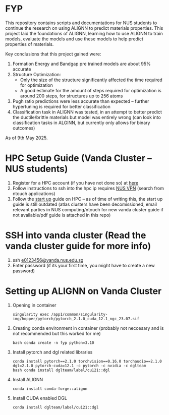 # FYP
This repository contains scripts and documentations for NUS students to continue the research on using ALIGNN to predict materials properties.
This project laid the foundations of ALIGNN, learning how to use ALIGNN to train models, evaluate the models and use these models to help predict properties of materials.

Key conclusions that this project gained were:
1. Formation Energy and Bandgap pre trained models are about 95% accurate
2. Structure Optimization:
   - Only the size of the structure significantly affected the time required for optimization
   - A good estimate for the amount of steps required for optimization is around 200 steps, for structures up to 256 atoms
3. Pugh ratio predictions were less accurate than expected – further hypertuning is required for better classification
4. Classification task in ALIGNN was tested, in an attempt to better predict the ductile/brittle materials but model was entirely wrong (can look into classification tasks in ALGINN, but currently only allows for binary outcomes)

As of 9th May 2025.

# HPC Setup Guide (Vanda Cluster – NUS students)
1. Register for a HPC account (if you have not done so) at [here](https://nusit.nus.edu.sg/hpc/get-an-hpc-account/)
2. Follow instructions to ssh into the hpc ip requires [NUS VPN](https://nusit.nus.edu.sg/services/wifi_internet/nvpn/) (search from ntouch applications)
4. Follow the [start up](https://nusit.nus.edu.sg/hpc/introductory-guide-for-new-hpc-users/) guide on HPC – as of time of writing this, the start up guide is still outdated (atlas clusters have been decomissioned, email relevant parties in NUS computing/ntouch for new vanda cluster guide if not available/pdf guide is attached in this repo)

# SSH into vanda cluster (Read the vanda cluster guide for more info)
1. ssh e0123456@vanda.nus.edu.sg
2. Enter password (if its your first time, you might have to create a new password)

# Setting up ALIGNN on Vanda Cluster
1. Opening in container 
   ```
   singularity exec /app1/common/singularity-img/hopper/pytorch/pytorch_2.1.0_cuda_12.1_ngc_23.07.sif
   ```
2. Creating conda environment in container (probably not neccesary and is not recommended but this worked for me)
   ```
   bash conda create -n fyp python=3.10
   ```
3. Install pytorch and dgl related libraries
   ```
   conda install pytorch==2.1.0 torchvision==0.16.0 torchaudio==2.1.0 dgl=2.1.0 pytorch-cuda=12.1 -c pytorch -c nvidia -c dglteam
   bash conda install dglteam/label/cu121::dgl
   ```
4. Install ALIGNN
   ```
   conda install conda-forge::alignn
   ```
5. Install CUDA enabled DGL
   ```
   conda install dglteam/label/cu121::dgl
   ```


